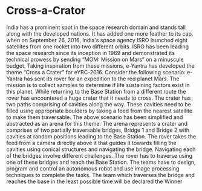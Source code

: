 # Cross-a-Crator
India has a prominent spot in the space research domain and stands tall along with the developed nations. It has added one more feather to its cap, when on September 26, 2016, India's space agency ISRO launched eight satellites from one rocket into two different orbits. ISRO has been leading the space research since its inception in 1969 and demonstrated its technical prowess by sending “MOM: Mission on Mars” on a minuscule budget. Taking inspiration from these missions, e-Yantra has developed the theme “Cross a Crater” for eYRC-2016.   Consider the following scenario: e-Yantra has sent its rover for an expedition to the red planet Mars. The mission is to collect samples to determine if life sustaining factors exist in this planet. While returning to the Base Station from a different route the rover has encountered a huge crater that it needs to cross. The crater has two paths comprising of cavities along the way. These cavities need to be filled using appropriate boulders by taking a feed from the nearest satellite to make them traversable.   The above scenario has been simplified and abstracted as an arena for this theme. The arena represents a crater and comprises of two partially traversable bridges, Bridge 1 and Bridge 2 with cavities at random positions leading to the Base Station. The rover takes the feed from a camera directly above it that guides it towards filling the cavities using conical structures and navigating the bridge. Navigating each of the bridges involve different challenges. The rover has to traverse using one of these bridges and reach the Base Station.   The teams have to design, program and control an autonomous robot and use image processing techniques to complete the tasks. The team which traverses the bridge and reaches the base in the least possible time will be declared the Winner
